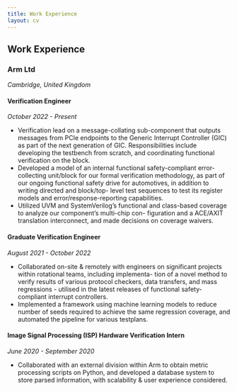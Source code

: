 ```yaml
---
title: Work Experience
layout: cv
---
```


## Work Experience

### Arm Ltd

*Cambridge, United Kingdom*

#### Verification Engineer

*October 2022 - Present*

- Verification lead on a message-collating sub-component that outputs messages from PCIe endpoints to the Generic
Interrupt Controller (GIC) as part of the next generation of GIC. Responsibilities include developing the testbench
from scratch, and coordinating functional verification on the block.
- Developed a model of an internal functional safety-compliant error-collecting unit/block for our formal verification
methodology, as part of our ongoing functional safety drive for automotives, in addition to writing directed and block/top-
level test sequences to test its register models and error/response-reporting capabilities.
- Utilized UVM and SystemVerilog’s functional and class-based coverage to analyze our component’s multi-chip con-
figuration and a ACE/AXIT translation interconnect, and made decisions on coverage waivers.

#### Graduate Verification Engineer

*August 2021 - October 2022*

- Collaborated on-site & remotely with engineers on significant projects within rotational teams, including implementa-
tion of a novel method to verify results of various protocol checkers, data transfers, and mass regressions - utilised
in the latest releases of functional safety-compliant interrupt controllers.
- Implemented a framework using machine learning models to reduce number of seeds required to achieve the same
regression coverage, and automated the pipeline for various testplans.

#### Image Signal Processing (ISP) Hardware Verification Intern

*June 2020 - September 2020*

- Collaborated with an external division within Arm to obtain metric processing scripts on Python, and developed a
database system to store parsed information, with scalability & user experience considered.






